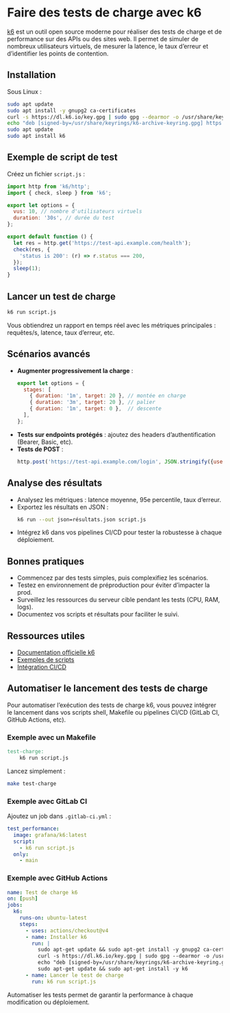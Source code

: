 # Faire des tests de charge avec k6

[k6](https://k6.io/) est un outil open source moderne pour réaliser des tests de charge et de performance sur des APIs ou des sites web. Il permet de simuler de nombreux utilisateurs virtuels, de mesurer la latence, le taux d’erreur et d’identifier les points de contention.

## Installation

Sous Linux :
```sh
sudo apt update
sudo apt install -y gnupg2 ca-certificates
curl -s https://dl.k6.io/key.gpg | sudo gpg --dearmor -o /usr/share/keyrings/k6-archive-keyring.gpg
echo "deb [signed-by=/usr/share/keyrings/k6-archive-keyring.gpg] https://dl.k6.io/deb stable main" | sudo tee /etc/apt/sources.list.d/k6.list
sudo apt update
sudo apt install k6
```

## Exemple de script de test

Créez un fichier `script.js` :
```js
import http from 'k6/http';
import { check, sleep } from 'k6';

export let options = {
  vus: 10, // nombre d'utilisateurs virtuels
  duration: '30s', // durée du test
};

export default function () {
  let res = http.get('https://test-api.example.com/health');
  check(res, {
    'status is 200': (r) => r.status === 200,
  });
  sleep(1);
}
```

## Lancer un test de charge

```sh
k6 run script.js
```

Vous obtiendrez un rapport en temps réel avec les métriques principales : requêtes/s, latence, taux d’erreur, etc.

## Scénarios avancés

- **Augmenter progressivement la charge** :
  ```js
  export let options = {
    stages: [
      { duration: '1m', target: 20 }, // montée en charge
      { duration: '3m', target: 20 }, // palier
      { duration: '1m', target: 0 },  // descente
    ],
  };
  ```
- **Tests sur endpoints protégés** : ajoutez des headers d’authentification (Bearer, Basic, etc).
- **Tests de POST** :
  ```js
  http.post('https://test-api.example.com/login', JSON.stringify({user: 'foo', pass: 'bar'}), { headers: { 'Content-Type': 'application/json' } });
  ```

## Analyse des résultats

- Analysez les métriques : latence moyenne, 95e percentile, taux d’erreur.
- Exportez les résultats en JSON :
  ```sh
  k6 run --out json=résultats.json script.js
  ```
- Intégrez k6 dans vos pipelines CI/CD pour tester la robustesse à chaque déploiement.

## Bonnes pratiques
- Commencez par des tests simples, puis complexifiez les scénarios.
- Testez en environnement de préproduction pour éviter d’impacter la prod.
- Surveillez les ressources du serveur cible pendant les tests (CPU, RAM, logs).
- Documentez vos scripts et résultats pour faciliter le suivi.

## Ressources utiles
- [Documentation officielle k6](https://k6.io/docs/)
- [Exemples de scripts](https://k6.io/docs/examples/)
- [Intégration CI/CD](https://k6.io/docs/integrations/)

## Automatiser le lancement des tests de charge

Pour automatiser l’exécution des tests de charge k6, vous pouvez intégrer le lancement dans vos scripts shell, Makefile ou pipelines CI/CD (GitLab CI, GitHub Actions, etc).

### Exemple avec un Makefile

```makefile
test-charge:
	k6 run script.js
```

Lancez simplement :
```sh
make test-charge
```

### Exemple avec GitLab CI

Ajoutez un job dans `.gitlab-ci.yml` :
```yaml
test_performance:
  image: grafana/k6:latest
  script:
    - k6 run script.js
  only:
    - main
```

### Exemple avec GitHub Actions

```yaml
name: Test de charge k6
on: [push]
jobs:
  k6:
    runs-on: ubuntu-latest
    steps:
      - uses: actions/checkout@v4
      - name: Installer k6
        run: |
          sudo apt-get update && sudo apt-get install -y gnupg2 ca-certificates
          curl -s https://dl.k6.io/key.gpg | sudo gpg --dearmor -o /usr/share/keyrings/k6-archive-keyring.gpg
          echo "deb [signed-by=/usr/share/keyrings/k6-archive-keyring.gpg] https://dl.k6.io/deb stable main" | sudo tee /etc/apt/sources.list.d/k6.list
          sudo apt-get update && sudo apt-get install -y k6
      - name: Lancer le test de charge
        run: k6 run script.js
```

Automatiser les tests permet de garantir la performance à chaque modification ou déploiement.